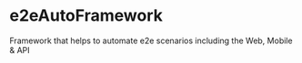 # e2eAutoFramework
Framework that helps to automate e2e scenarios including the Web, Mobile &amp; API
